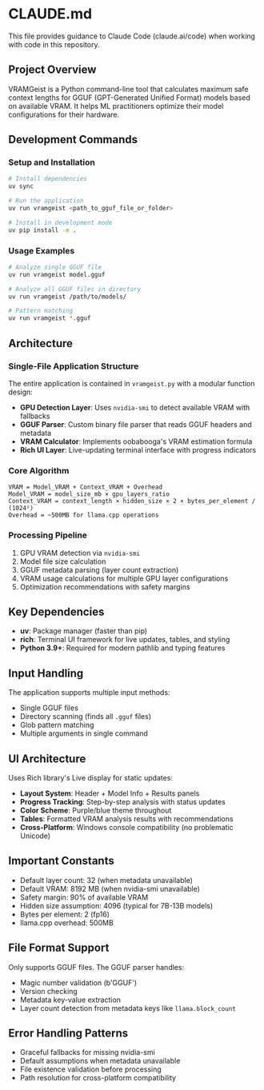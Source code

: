 # CLAUDE.md

This file provides guidance to Claude Code (claude.ai/code) when working with code in this repository.

## Project Overview

VRAMGeist is a Python command-line tool that calculates maximum safe context lengths for GGUF (GPT-Generated Unified Format) models based on available VRAM. It helps ML practitioners optimize their model configurations for their hardware.

## Development Commands

### Setup and Installation
```bash
# Install dependencies
uv sync

# Run the application
uv run vramgeist <path_to_gguf_file_or_folder>

# Install in development mode
uv pip install -e .
```

### Usage Examples
```bash
# Analyze single GGUF file
uv run vramgeist model.gguf

# Analyze all GGUF files in directory
uv run vramgeist /path/to/models/

# Pattern matching
uv run vramgeist *.gguf
```

## Architecture

### Single-File Application Structure
The entire application is contained in `vramgeist.py` with a modular function design:

- **GPU Detection Layer**: Uses `nvidia-smi` to detect available VRAM with fallbacks
- **GGUF Parser**: Custom binary file parser that reads GGUF headers and metadata
- **VRAM Calculator**: Implements oobabooga's VRAM estimation formula
- **Rich UI Layer**: Live-updating terminal interface with progress indicators

### Core Algorithm
```
VRAM = Model_VRAM + Context_VRAM + Overhead
Model_VRAM = model_size_mb × gpu_layers_ratio  
Context_VRAM = context_length × hidden_size × 2 × bytes_per_element / (1024²)
Overhead = ~500MB for llama.cpp operations
```

### Processing Pipeline
1. GPU VRAM detection via `nvidia-smi`
2. Model file size calculation
3. GGUF metadata parsing (layer count extraction)
4. VRAM usage calculations for multiple GPU layer configurations
5. Optimization recommendations with safety margins

## Key Dependencies

- **uv**: Package manager (faster than pip)
- **rich**: Terminal UI framework for live updates, tables, and styling
- **Python 3.9+**: Required for modern pathlib and typing features

## Input Handling

The application supports multiple input methods:
- Single GGUF files
- Directory scanning (finds all `.gguf` files)  
- Glob pattern matching
- Multiple arguments in single command

## UI Architecture

Uses Rich library's Live display for static updates:
- **Layout System**: Header + Model Info + Results panels
- **Progress Tracking**: Step-by-step analysis with status updates
- **Color Scheme**: Purple/blue theme throughout
- **Tables**: Formatted VRAM analysis results with recommendations
- **Cross-Platform**: Windows console compatibility (no problematic Unicode)

## Important Constants

- Default layer count: 32 (when metadata unavailable)
- Default VRAM: 8192 MB (when nvidia-smi unavailable)
- Safety margin: 90% of available VRAM
- Hidden size assumption: 4096 (typical for 7B-13B models)
- Bytes per element: 2 (fp16)
- llama.cpp overhead: 500MB

## File Format Support

Only supports GGUF files. The GGUF parser handles:
- Magic number validation (b'GGUF')
- Version checking
- Metadata key-value extraction
- Layer count detection from metadata keys like `llama.block_count`

## Error Handling Patterns

- Graceful fallbacks for missing nvidia-smi
- Default assumptions when metadata unavailable  
- File existence validation before processing
- Path resolution for cross-platform compatibility